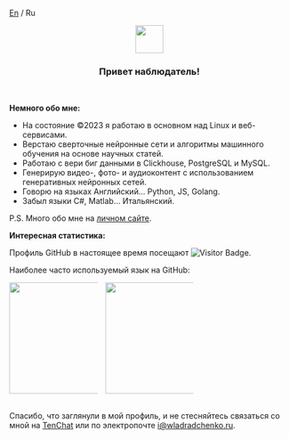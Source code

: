 <a href="https://github.com/wladradchenko/wladradchenko/blob/main/README.md">En</a> / <a>Ru</a>

<p align="center">
  <img src="https://media.giphy.com/media/QNhoTVTSLmZIqwkgJU/giphy.gif" width="50px" height="50px">
</p>
<h3 align="center">Привет наблюдатель!</h3>
<br>

__Немного обо мне:__

- На состояние ©2023 я работаю в основном над Linux и веб-сервисами. 
- Верстаю сверточные нейронные сети и алгоритмы машинного обучения на основе научных статей. 
- Работаю с вери биг данными в Clickhouse, PostgreSQL и MySQL. 
- Генерирую видео-, фото- и аудиоконтент с использованием генеративных нейронных сетей. 
- Говорю на языках Английский... Python, JS, Golang. 
- Забыл языки C#, Matlab... Итальянский. 

P.S. Много обо мне на <a href="https://wladradchenko.ru">личном сайте</a>.

__Интересная статистика:__

Профиль GitHub в настоящее время посещают <img src="https://komarev.com/ghpvc/?username=wladradchenko&label=Profile%20views&color=blue&style=flat" alt="Visitor Badge" />.

Наиболее часто используемый язык на GitHub:

<div align="center" style="columns:3;">
  <img height="200" src="https://github-readme-stats.vercel.app/api/top-langs/?username=wladradchenko&layout=compact&theme=transparent&langs_count=10&hide_border=true&hide=jupyter%20notebook" />
  <img width="60" />
  <img height="200" src="https://github-readme-stats.vercel.app/api?username=wladradchenko&show_icons=true&theme=transparent&hide_border=true" />
</div>

<br>
<p>Спасибо, что заглянули в мой профиль, и не стесняйтесь связаться со мной на <a href="https://tenchat.ru/wladradchenko">TenChat</a> или по электропочте <a href="mailto:i@wladradchenko.ru">i@wladradchenko.ru</a>.</p>


<!--
**wladradchenko/wladradchenko** is a ✨ _special_ ✨ repository because its `README.md` (this file) appears on your GitHub profile.

Here are some ideas to get you started:

- 🔭 I’m currently working on ...
- 🌱 I’m currently learning ...
- 👯 I’m looking to collaborate on ...
- 🤔 I’m looking for help with ...
- 💬 Ask me about ...
- 📫 How to reach me: ...
- 😄 Pronouns: ...
- ⚡ Fun fact: ...
-->


